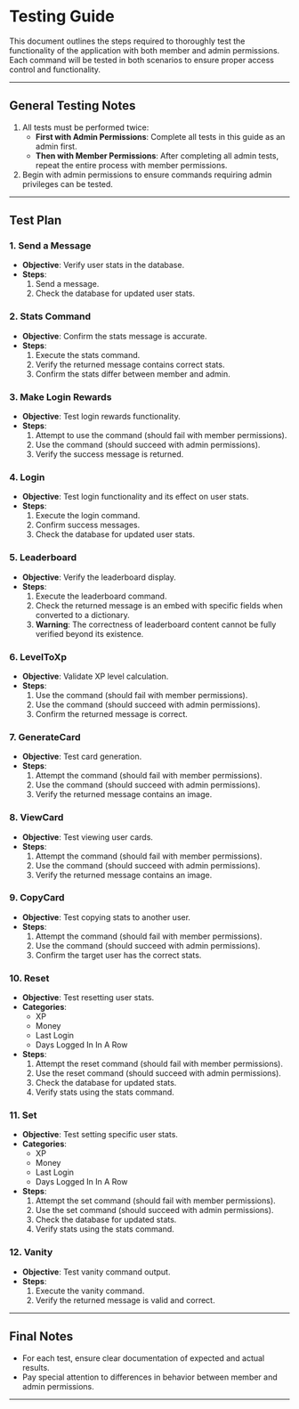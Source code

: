 # Testing Guide

This document outlines the steps required to thoroughly test the functionality of the application with both member and admin permissions. Each command will be tested in both scenarios to ensure proper access control and functionality.

---

## General Testing Notes
1. All tests must be performed twice:
   - **First with Admin Permissions**: Complete all tests in this guide as an admin first.
   - **Then with Member Permissions**: After completing all admin tests, repeat the entire process with member permissions.
2. Begin with admin permissions to ensure commands requiring admin privileges can be tested.

---

## Test Plan

### 1. **Send a Message**
- **Objective**: Verify user stats in the database.
- **Steps**:
  1. Send a message.
  2. Check the database for updated user stats.

### 2. **Stats Command**
- **Objective**: Confirm the stats message is accurate.
- **Steps**:
  1. Execute the stats command.
  2. Verify the returned message contains correct stats.
  3. Confirm the stats differ between member and admin.

### 3. **Make Login Rewards**
- **Objective**: Test login rewards functionality.
- **Steps**:
  1. Attempt to use the command (should fail with member permissions).
  2. Use the command (should succeed with admin permissions).
  3. Verify the success message is returned.

### 4. **Login**
- **Objective**: Test login functionality and its effect on user stats.
- **Steps**:
  1. Execute the login command.
  2. Confirm success messages.
  3. Check the database for updated user stats.

### 5. **Leaderboard**
- **Objective**: Verify the leaderboard display.
- **Steps**:
  1. Execute the leaderboard command.
  2. Check the returned message is an embed with specific fields when converted to a dictionary.
  3. **Warning**: The correctness of leaderboard content cannot be fully verified beyond its existence.

### 6. **LevelToXp**
- **Objective**: Validate XP level calculation.
- **Steps**:
  1. Use the command (should fail with member permissions).
  2. Use the command (should succeed with admin permissions).
  3. Confirm the returned message is correct.

### 7. **GenerateCard**
- **Objective**: Test card generation.
- **Steps**:
  1. Attempt the command (should fail with member permissions).
  2. Use the command (should succeed with admin permissions).
  3. Verify the returned message contains an image.

### 8. **ViewCard**
- **Objective**: Test viewing user cards.
- **Steps**:
  1. Attempt the command (should fail with member permissions).
  2. Use the command (should succeed with admin permissions).
  3. Verify the returned message contains an image.

### 9. **CopyCard**
- **Objective**: Test copying stats to another user.
- **Steps**:
  1. Attempt the command (should fail with member permissions).
  2. Use the command (should succeed with admin permissions).
  3. Confirm the target user has the correct stats.

### 10. **Reset**
- **Objective**: Test resetting user stats.
- **Categories**:
  - XP
  - Money
  - Last Login
  - Days Logged In In A Row
- **Steps**:
  1. Attempt the reset command (should fail with member permissions).
  2. Use the reset command (should succeed with admin permissions).
  3. Check the database for updated stats.
  4. Verify stats using the stats command.

### 11. **Set**
- **Objective**: Test setting specific user stats.
- **Categories**:
  - XP
  - Money
  - Last Login
  - Days Logged In In A Row
- **Steps**:
  1. Attempt the set command (should fail with member permissions).
  2. Use the set command (should succeed with admin permissions).
  3. Check the database for updated stats.
  4. Verify stats using the stats command.

### 12. **Vanity**
- **Objective**: Test vanity command output.
- **Steps**:
  1. Execute the vanity command.
  2. Verify the returned message is valid and correct.

---

## Final Notes
- For each test, ensure clear documentation of expected and actual results.
- Pay special attention to differences in behavior between member and admin permissions.

---

